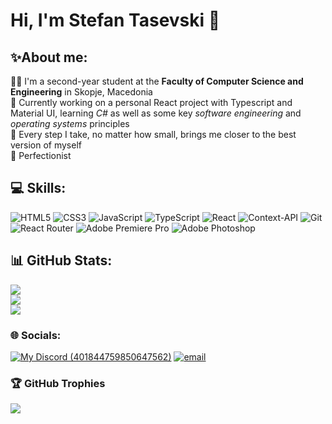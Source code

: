 # Hi, I'm Stefan Tasevski 👋

## ✨About me:

👨‍🎓 I'm a second-year student at the **Faculty of Computer Science and Engineering** in Skopje, Macedonia <br/>
📕 Currently working on a personal React project with Typescript and Material UI, learning *C#* as well as some key *software engineering* and *operating systems* principles <br/>
🌳 Every step I take, no matter how small, brings me closer to the best version of myself <br/>
💎 Perfectionist <br/>

<!--Stats-->
<!--![Anurag's GitHub stats](https://github-readme-stats.vercel.app/api?username=TaseZmaj&show_icons=true&theme=tokyonight&hide=stars)-->

## 💻 Skills:
![HTML5](https://img.shields.io/badge/html5-%23E34F26.svg?style=for-the-badge&logo=html5&logoColor=white) 
![CSS3](https://img.shields.io/badge/css3-%231572B6.svg?style=for-the-badge&logo=css3&logoColor=white) 
![JavaScript](https://img.shields.io/badge/javascript-%23323330.svg?style=for-the-badge&logo=javascript&logoColor=%23F7DF1E) 
![TypeScript](https://img.shields.io/badge/typescript-%23007ACC.svg?style=for-the-badge&logo=typescript&logoColor=white)
![React](https://img.shields.io/badge/react-%2320232a.svg?style=for-the-badge&logo=react&logoColor=%2361DAFB) 
![Context-API](https://img.shields.io/badge/Context--Api-000000?style=for-the-badge&logo=react)
![Git](https://img.shields.io/badge/git-%23F05033.svg?style=for-the-badge&logo=git&logoColor=white)
![React Router](https://img.shields.io/badge/React_Router-CA4245?style=for-the-badge&logo=react-router&logoColor=white) 
![Adobe Premiere Pro](https://img.shields.io/badge/Adobe%20Premiere%20Pro-9999FF.svg?style=for-the-badge&logo=Adobe%20Premiere%20Pro&logoColor=white)
![Adobe Photoshop](https://img.shields.io/badge/adobe%20photoshop-%2331A8FF.svg?style=for-the-badge&logo=adobe%20photoshop&logoColor=white)    

## 📊 GitHub Stats:
<!--<div style="display:flex;">-->
![](https://github-readme-streak-stats.herokuapp.com/?user=TaseZmaj&theme=tokyonight&hide_border=false)<br/>
![](https://github-readme-stats.vercel.app/api?username=TaseZmaj&theme=tokyonight&hide_border=false&include_all_commits=true&count_private=true&hide=stars)<br/>
![](https://github-readme-stats.vercel.app/api/top-langs/?username=TaseZmaj&theme=tokyonight&hide_border=false&include_all_commits=true&count_private=true&layout=compact)
<!--</div>-->


### 🌐 Socials:

[![My Discord (401844759850647562)](https://img.shields.io/badge/My-Discord-%235865F2.svg)](https://discord.com/users/401844759850647562)
[![email](https://img.shields.io/badge/Email-D14836?logo=gmail&logoColor=white)](mailto:stefan.tasevski.2@students.finki.ukim.mk) 
<!--[![Instagram](https://img.shields.io/badge/Instagram-%23E4405F.svg?logo=Instagram&logoColor=white)](https://instagram.com/stefantasevski) 
[![Facebook](https://img.shields.io/badge/Facebook-%231877F2.svg?logo=Facebook&logoColor=white)](https://facebook.com/profile.php?id=100008392487185) -->

### 🏆 GitHub Trophies
![](https://github-profile-trophy.vercel.app/?username=TaseZmaj&theme=tokyonight&no-frame=false&no-bg=false&margin-w=4)

<!-- Proudly created with GPRM ( https://gprm.itsvg.in ) -->
